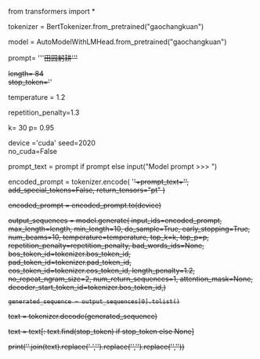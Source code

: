 from transformers import *

tokenizer = BertTokenizer.from_pretrained("gaochangkuan")

model = AutoModelWithLMHead.from_pretrained("gaochangkuan")


prompt= '''<s>田园躬耕'''

length= 84    
stop_token='</s>'        

temperature = 1.2 
  
repetition_penalty=1.3 
 
k= 30
p= 0.95
 
device ='cuda'
seed=2020          
no_cuda=False      
 
prompt_text = prompt if prompt else input("Model prompt >>> ")

encoded_prompt = tokenizer.encode(
                                  '<s>'+prompt_text+'<sep>',
                                  add_special_tokens=False, 
                                  return_tensors="pt"
                                 )

encoded_prompt = encoded_prompt.to(device)

output_sequences = model.generate(
    input_ids=encoded_prompt,
    max_length=length,
    min_length=10,
    do_sample=True,
    early_stopping=True,
    num_beams=10,
    temperature=temperature,
    top_k=k,
    top_p=p,
    repetition_penalty=repetition_penalty,
    bad_words_ids=None,
    bos_token_id=tokenizer.bos_token_id,
    pad_token_id=tokenizer.pad_token_id,
    eos_token_id=tokenizer.eos_token_id,
    length_penalty=1.2,
    no_repeat_ngram_size=2,
    num_return_sequences=1,
    attention_mask=None,
    decoder_start_token_id=tokenizer.bos_token_id,)
    
    
    generated_sequence = output_sequences[0].tolist()
text = tokenizer.decode(generated_sequence)


text = text[: text.find(stop_token) if stop_token else None]

print(''.join(text).replace(' ','').replace('<pad>','').replace('<s>',''))

